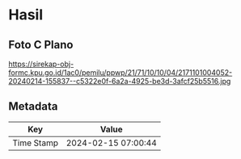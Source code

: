 # Hasil

## Foto C Plano

https://sirekap-obj-formc.kpu.go.id/1ac0/pemilu/ppwp/21/71/10/10/04/2171101004052-20240214-155837--c5322e0f-6a2a-4925-be3d-3afcf25b5516.jpg


## Metadata

| Key        | Value               |
| ---------- | ------------------- |
| Time Stamp | 2024-02-15 07:00:44 |



